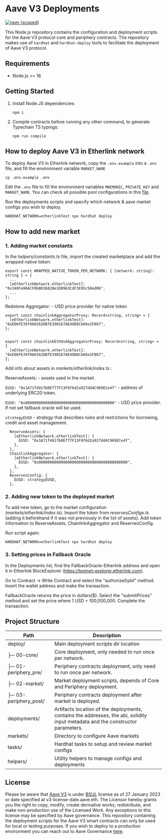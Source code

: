 # Aave V3 Deployments

[![npm (scoped)](https://img.shields.io/npm/v/@aave/deploy-v3)](https://www.npmjs.com/package/@aave/deploy-v3)

This Node.js repository contains the configuration and deployment scripts for the Aave V3 protocol core and periphery contracts. The repository makes use of `hardhat` and `hardhat-deploy` tools to facilitate the deployment of Aave V3 protocol.

## Requirements

- Node.js >= 16

## Getting Started

1. Install Node.JS dependencies:

   ```
   npm i
   ```

2. Compile contracts before running any other command, to generate Typechain TS typings:

   ```
   npm run compile
   ```

## How to deploy Aave V3 in Etherlink network

To deploy Aave V3 in Etherlink network, copy the `.env.example` into a `.env` file, and fill the environment variable `MARKET_NAME`

```
cp .env.example .env
```

Edit the `.env` file to fill the environment variables `MNEMONIC`, `PRIVATE_KEY` and `MARKET_NAME`. You can check all possible pool configurations in this [file](https://github.com/aave/aave-v3-deploy/blob/09e91b80aff219da80f35a9fc55dafc5d698b574/helpers/market-config-helpers.ts#L95).

Run the deployments scripts and specify which network & aave market configs you wish to deploy.

```
HARDHAT_NETWORK=etherlinkTest npx hardhat deploy
```


## How to add new market


### 1. Adding market constants
In the *helpers/constants.ts* file, import the created marketplace and add the wrapped native token:
```
export const WRAPPED_NATIVE_TOKEN_PER_NETWORK: { [network: string]: string } = {
  ...
  [eEtherlinkNetwork.etherlinkTest]: "0x340Fa96ACF0b8D36828e1D8963CdF3E95c58ed06",
  ...
};

```

Redstone Aggregator: - USD price provider for native token
```
export const chainlinkAggregatorProxy: Record<string, string> = {
  [eEtherlinkNetwork.etherlinkTest]: "0xE06FE39f066562DBfE390167AE49D8Cb66e1F887",
};


export const chainlinkEthUsdAggregatorProxy: Record<string, string> = {
  [eEtherlinkNetwork.etherlinkTest]: "0xE06FE39f066562DBfE390167AE49D8Cb66e1F887",
};
```

Add info about assets in *markets/etherlink/index.ts* :

ReserveAssets: - assets used in the market.

`EUSD: "0x1A71f491fb0Ef77F13F8f6d2a927dd4C969ECe4f"` - address of underlying ERC20 token.

`EUSD: "0x0000000000000000000000000000000000000000"` - USD price provider. If not set fallback oracle will be used.

`strategyEUSD` - strategy that describes rules and restrictions for borrowing, credit and asset management.
```
  ReserveAssets: {
    [eEtherlinkNetwork.etherlinkTest]: {
      EUSD: "0x1A71f491fb0Ef77F13F8f6d2a927dd4C969ECe4f",
    },
  },
  ChainlinkAggregator: {
    [eEtherlinkNetwork.etherlinkTest]: {
      EUSD: "0x0000000000000000000000000000000000000000",
    },
  },
  ReservesConfig: {
    EUSD: strategyEUSD,
  },
```


### 2. Adding new token to the deployed market
To add new token, go to the market configuration (*markets/etherlink/index.ts*). Import the token from *reservesConfigs.ts* (adding it beforehand if it was not previously in the list of assets).
Add token information to ReserveAssets, ChainlinkAggregator and ReservesConfig.

Run script again:

```
HARDHAT_NETWORK=etherlinkTest npx hardhat deploy
```


### 3. Setting prices in Fallback Oracle
In the Deployments list, find the FallbackOracle-Etherlink address and open it in Etherlink BlockExplorer (https://testnet-explorer.etherlink.com).

Go to Contract -> Write Contract and select the "authorizeSybil" method. Insert the wallet address and make the transaction.

FallbackOracle returns the price in dollars($).
Select the "submitPrices" method and set the price where 1 USD = 100,000,000. Complete the transaction.


## Project Structure

| Path                  | Description                                                                                                                     |
| --------------------- | ------------------------------------------------------------------------------------------------------------------------------- |
| deploy/               | Main deployment scripts dir location                                                                                            |
| ├─ 00-core/           | Core deployment, only needed to run once per network.                                                                           |
| ├─ 01-periphery_pre/  | Periphery contracts deployment, only need to run once per network.                                                              |
| ├─ 02-market/         | Market deployment scripts, depends of Core and Periphery deployment.                                                            |
| ├─ 03-periphery_post/ | Periphery contracts deployment after market is deployed.                                                                        |
| deployments/          | Artifacts location of the deployments, contains the addresses, the abi, solidity input metadata and the constructor parameters. |
| markets/              | Directory to configure Aave markets                                                                                             |
| tasks/                | Hardhat tasks to setup and review market configs                                                                                |
| helpers/              | Utility helpers to manage configs and deployments                                                                               |

## License

Please be aware that [Aave V3](https://github.com/aave/aave-v3-core) is under [BSUL](https://github.com/aave/aave-v3-core/blob/master/LICENSE.md) license as of 27 January 2023 or date specified at v3-license-date.aave.eth. The Licensor hereby grants you the right to copy, modify, create derivative works, redistribute, and make non-production use of the Licensed Work. Any exceptions to this license may be specified by Aave governance. This repository containing the deployment scripts for the Aave V3 smart contracts can only be used for local or testing purposes. If you wish to deploy to a production environment you can reach out to Aave Governance [here](https://governance.aave.com/).
